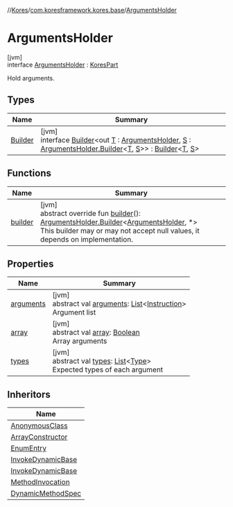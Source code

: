 //[Kores](../../../index.md)/[com.koresframework.kores.base](../index.md)/[ArgumentsHolder](index.md)

# ArgumentsHolder

[jvm]\
interface [ArgumentsHolder](index.md) : [KoresPart](../../com.koresframework.kores/-kores-part/index.md)

Hold arguments.

## Types

| Name | Summary |
|---|---|
| [Builder](-builder/index.md) | [jvm]<br>interface [Builder](-builder/index.md)<out [T](-builder/index.md) : [ArgumentsHolder](index.md), [S](-builder/index.md) : [ArgumentsHolder.Builder](-builder/index.md)<[T](-builder/index.md), [S](-builder/index.md)>> : [Builder](../../com.koresframework.kores.builder/-builder/index.md)<[T](-builder/index.md), [S](-builder/index.md)> |

## Functions

| Name | Summary |
|---|---|
| [builder](builder.md) | [jvm]<br>abstract override fun [builder](builder.md)(): [ArgumentsHolder.Builder](-builder/index.md)<[ArgumentsHolder](index.md), *><br>This builder may or may not accept null values, it depends on implementation. |

## Properties

| Name | Summary |
|---|---|
| [arguments](arguments.md) | [jvm]<br>abstract val [arguments](arguments.md): [List](https://kotlinlang.org/api/latest/jvm/stdlib/kotlin.collections/-list/index.html)<[Instruction](../../com.koresframework.kores/-instruction/index.md)><br>Argument list |
| [array](array.md) | [jvm]<br>abstract val [array](array.md): [Boolean](https://kotlinlang.org/api/latest/jvm/stdlib/kotlin/-boolean/index.html)<br>Array arguments |
| [types](types.md) | [jvm]<br>abstract val [types](types.md): [List](https://kotlinlang.org/api/latest/jvm/stdlib/kotlin.collections/-list/index.html)<[Type](https://docs.oracle.com/javase/8/docs/api/java/lang/reflect/Type.html)><br>Expected types of each argument |

## Inheritors

| Name |
|---|
| [AnonymousClass](../-anonymous-class/index.md) |
| [ArrayConstructor](../-array-constructor/index.md) |
| [EnumEntry](../-enum-entry/index.md) |
| [InvokeDynamicBase](../-invoke-dynamic-base/-lambda-method-ref-base/index.md) |
| [InvokeDynamicBase](../-invoke-dynamic-base/-lambda-local-code-base/index.md) |
| [MethodInvocation](../-method-invocation/index.md) |
| [DynamicMethodSpec](../../com.koresframework.kores.common/-dynamic-method-spec/index.md) |
